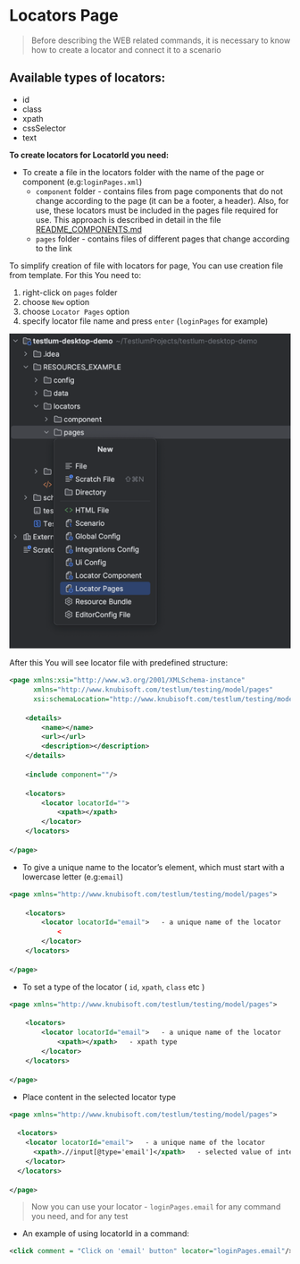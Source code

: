 # Locators Page
> Before describing the WEB related commands, it is necessary to know how to create a locator and connect it to a scenario

## Available types of locators:

* id
* class
* xpath
* cssSelector
* text

**To create locators for LocatorId you need:**
* To create a file in the locators folder with the name of the page or component (e.g:`loginPages.xml`)
  * `component` folder - contains files from page components that do not change according to the page (it can be a footer, a header). Also, for use, these locators must be included in the pages file required for use. This approach is described in detail in the file [README_COMPONENTS.md](README_COMPONENTS.md)
  * `pages` folder - contains files of different pages that change according to the link

To simplify creation of file with locators for page, You can use creation file from template. For this You need to:
1. right-click on `pages` folder
2. choose `New` option
3. choose `Locator Pages` option
4. specify locator file name and press `enter` (`loginPages` for example)

![img.png](../../images/locatorPagesCreation.png)

After this You will see locator file with predefined structure:
```xml
<page xmlns:xsi="http://www.w3.org/2001/XMLSchema-instance"
      xmlns="http://www.knubisoft.com/testlum/testing/model/pages"
      xsi:schemaLocation="http://www.knubisoft.com/testlum/testing/model/pages pages.xsd">

    <details>
        <name></name>
        <url></url>
        <description></description>
    </details>

    <include component=""/>

    <locators>
        <locator locatorId="">
            <xpath></xpath>
        </locator>
    </locators>

</page>

```

* To give a unique name to the locator’s element, which must start with a lowercase letter (e.g:`email`)
```xml
<page xmlns="http://www.knubisoft.com/testlum/testing/model/pages">

    <locators>
        <locator locatorId="email">   - a unique name of the locator
            <
        </locator>
    </locators>
      
</page>
```

* To set a type of the locator ( `id`, `xpath`, `class` etc )
```xml
<page xmlns="http://www.knubisoft.com/testlum/testing/model/pages">

    <locators>
        <locator locatorId="email">   - a unique name of the locator
            <xpath></xpath>   - xpath type
        </locator>
    </locators>
  
</page>
```

* Place content in the selected locator type
```xml
<page xmlns="http://www.knubisoft.com/testlum/testing/model/pages">

  <locators>
    <locator locatorId="email">   - a unique name of the locator
      <xpath>.//input[@type='email']</xpath>   - selected value of interaction
    </locator>
  </locators>

</page>
```

> Now you can use your locator - `loginPages.email` for any command you need, and for any test

* An example of using locatorId in a command:
```xml
<click comment = "Click on 'email' button" locator="loginPages.email"/>  - path to desired element
```



